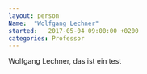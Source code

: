 ```yaml
---
layout: person
Name:  "Wolfgang Lechner"
started:   2017-05-04 09:00:00 +0200
categories: Professor
---
```

Wolfgang Lechner, das ist ein test